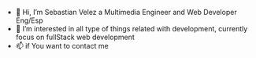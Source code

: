 - 👋 Hi, I’m Sebastian Velez a Multimedia Engineer and Web Developer Eng/Esp
- 👀 I’m interested in all type of things related with development, currently focus on fullStack web development
- 📫 if You want to contact me 

<!---
SebastBorbon/SebastBorbon is a ✨ special ✨ repository because its `README.md` (this file) appears on your GitHub profile.
You can click the Preview link to take a look at your changes.
--->
